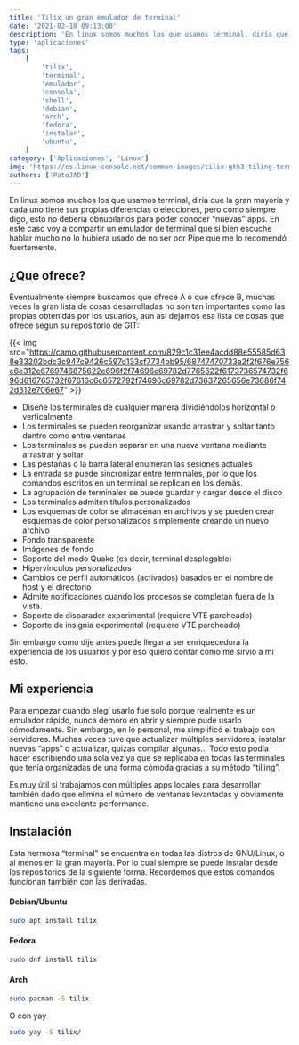 ```yaml
---
title: 'Tilix un gran emulador de terminal'
date: '2021-02-18 09:13:00'
description: 'En linux somos muchos los que usamos terminal, diría que la gran mayoría y cada uno tiene sus propias diferencias o elecciones'
type: 'aplicaciones'
tags:
    [
        'tilix',
        'terminal',
        'emulador',
        'consola',
        'shell',
        'debian',
        'arch',
        'fedora',
        'instalar',
        'ubuntu',
    ]
category: ['Aplicaciones', 'Linux']
img: 'https://es.linux-console.net/common-images/tilix-gtk3-tiling-terminal-emulator-for-linux/tilix-with-multiple-tabs.png'
authors: ['PatoJAD']
---
```


En linux somos muchos los que usamos terminal, diría que la gran mayoría y cada uno tiene sus propias diferencias o elecciones, pero como siempre digo, esto no debería obnubilarlos para poder conocer “nuevas” apps. En este caso voy a compartir un emulador de terminal que si bien escuche hablar mucho no lo hubiera usado de no ser por Pipe que me lo recomendó fuertemente.

## ¿Que ofrece?

Eventualmente siempre buscamos que ofrece A o que ofrece B, muchas veces la gran lista de cosas desarrolladas no son tan importantes como las propias obtenidas por los usuarios, aun así dejamos esa lista de cosas que ofrece segun su repositorio de GIT:

{{< img src="https://camo.githubusercontent.com/829c1c31ee4acdd88e55585d638e33202bdc3c947c9426c597d133cf7734bb95/68747470733a2f2f676e756e6e312e6769746875622e696f2f74696c69782d7765622f6173736574732f696d616765732f67616c6c6572792f74696c69782d73637265656e73686f742d312e706e67" >}}

-   Diseñe los terminales de cualquier manera dividiéndolos horizontal o verticalmente
-   Los terminales se pueden reorganizar usando arrastrar y soltar tanto dentro como entre ventanas
-   Los terminales se pueden separar en una nueva ventana mediante arrastrar y soltar
-   Las pestañas o la barra lateral enumeran las sesiones actuales
-   La entrada se puede sincronizar entre terminales, por lo que los comandos escritos en un terminal se replican en los demás.
-   La agrupación de terminales se puede guardar y cargar desde el disco
-   Los terminales admiten títulos personalizados
-   Los esquemas de color se almacenan en archivos y se pueden crear esquemas de color personalizados simplemente creando un nuevo archivo
-   Fondo transparente
-   Imágenes de fondo
-   Soporte del modo Quake (es decir, terminal desplegable)
-   Hipervínculos personalizados
-   Cambios de perfil automáticos (activados) basados ​​en el nombre de host y el directorio
-   Admite notificaciones cuando los procesos se completan fuera de la vista.
-   Soporte de disparador experimental (requiere VTE parcheado)
-   Soporte de insignia experimental (requiere VTE parcheado)

Sin embargo como dije antes puede llegar a ser enriquecedora la experiencia de los usuarios y por eso quiero contar como me sirvio a mi esto.

## Mi experiencia

Para empezar cuando elegí usarlo fue solo porque realmente es un emulador rápido, nunca demoró en abrir y siempre pude usarlo cómodamente. Sin embargo, en lo personal, me simplificó el trabajo con servidores. Muchas veces tuve que actualizar múltiples servidores, instalar nuevas “apps” o actualizar, quizas compilar algunas… Todo esto podía hacer escribiendo una sola vez ya que se replicaba en todas las terminales que tenía organizadas de una forma cómoda gracias a su método “tilling”.

Es muy útil si trabajamos con múltiples apps locales para desarrollar también dado que elimina el número de ventanas levantadas y obviamente mantiene una excelente performance.

## Instalación

Esta hermosa “terminal” se encuentra en todas las distros de GNU/Linux, o al menos en la gran mayoría. Por lo cual siempre se puede instalar desde los repositorios de la siguiente forma. Recordemos que estos comandos funcionan también con las derivadas.

#### Debian/Ubuntu

```bash
sudo apt install tilix
```

#### Fedora

```bash
sudo dnf install tilix
```

#### Arch

```bash
sudo pacman -S tilix
```

O con yay

```bash
sudo yay -S tilix/
```
